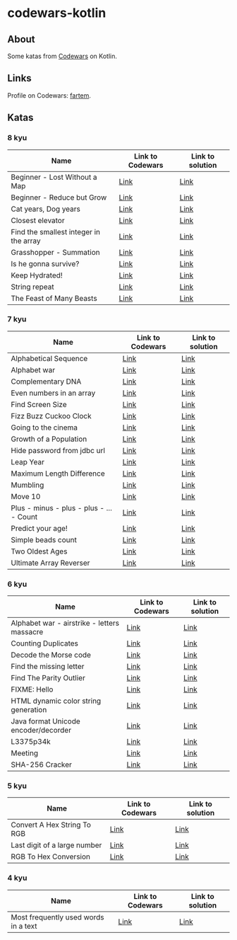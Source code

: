 # codewars-kotlin

## About

Some katas from [Codewars](https://www.codewars.com) on Kotlin.

## Links

Profile on Codewars: [fartem](https://www.codewars.com/users/fartem).

## Katas

### 8 kyu

| Name | Link to Codewars | Link to solution |
| --- | --- | --- |
| Beginner - Lost Without a Map | [Link](https://www.codewars.com/kata/57f781872e3d8ca2a000007e) | [Link](./src/main/kotlin/com/smlnskgmail/jaman/codewarskotlin/kyu8/BeginnerLostWithoutAMap.kt) |
| Beginner - Reduce but Grow | [Link](https://www.codewars.com/kata/57f780909f7e8e3183000078) | [Link](./src/main/kotlin/com/smlnskgmail/jaman/codewarskotlin/kyu8/BeginnerReduceButGrow.kt) |
| Cat years, Dog years | [Link](https://www.codewars.com/kata/5a6663e9fd56cb5ab800008b) | [Link](./src/main/kotlin/com/smlnskgmail/jaman/codewarskotlin/kyu8/CatYearsDogYears.kt) |
| Closest elevator | [Link](https://www.codewars.com/kata/5c374b346a5d0f77af500a5a) | [Link](./src/main/kotlin/com/smlnskgmail/jaman/codewarskotlin/kyu8/ClosestElevator.kt) |
| Find the smallest integer in the array | [Link](https://www.codewars.com/kata/55a2d7ebe362935a210000b2) | [Link](./src/main/kotlin/com/smlnskgmail/jaman/codewarskotlin/kyu8/FindTheSmallestIntegerInTheArray.kt) |
| Grasshopper - Summation | [Link](https://www.codewars.com/kata/55d24f55d7dd296eb9000030) | [Link](./src/main/kotlin/com/smlnskgmail/jaman/codewarskotlin/kyu8/GrasshopperSummation.kt) |
| Is he gonna survive? | [Link](https://www.codewars.com/kata/59ca8246d751df55cc00014c) | [Link](./src/main/kotlin/com/smlnskgmail/jaman/codewarskotlin/kyu8/IsHeGonnaSurvive.kt) |
| Keep Hydrated! | [Link](https://www.codewars.com/kata/582cb0224e56e068d800003c) | [Link](./src/main/kotlin/com/smlnskgmail/jaman/codewarskotlin/kyu8/KeepHydrated.kt) |
| String repeat | [Link](https://www.codewars.com/kata/57a0e5c372292dd76d000d7e) | [Link](./src/main/kotlin/com/smlnskgmail/jaman/codewarskotlin/kyu8/StringRepeat.kt) |
| The Feast of Many Beasts | [Link](https://www.codewars.com/kata/5aa736a455f906981800360d) | [Link](./src/main/kotlin/com/smlnskgmail/jaman/codewarskotlin/kyu8/TheFeastOfManyBeasts.kt) |

### 7 kyu

| Name | Link to Codewars | Link to solution |
| --- | --- | --- |
| Alphabetical Sequence | [Link](https://www.codewars.com/kata/5bd00c99dbc73908bb00057a) | [Link](./src/main/kotlin/com/smlnskgmail/jaman/codewarskotlin/kyu7/AlphabeticalSequence.kt) |
| Alphabet war | [Link](https://www.codewars.com/kata/59377c53e66267c8f6000027) | [Link](./src/main/kotlin/com/smlnskgmail/jaman/codewarskotlin/kyu7/AlphabetWar.kt) |
| Complementary DNA | [Link](https://www.codewars.com/kata/554e4a2f232cdd87d9000038) | [Link](./src/main/kotlin/com/smlnskgmail/jaman/codewarskotlin/kyu7/ComplementaryDNA.kt) |
| Even numbers in an array | [Link](https://www.codewars.com/kata/5a431c0de1ce0ec33a00000c) | [Link](./src/main/kotlin/com/smlnskgmail/jaman/codewarskotlin/kyu7/EvenNumbersInAnArray.kt) |
| Find Screen Size | [Link](https://www.codewars.com/kata/5bbd279c8f8bbd5ee500000f) | [Link](./src/main/kotlin/com/smlnskgmail/jaman/codewarskotlin/kyu7/FindScreenSize.kt) |
| Fizz Buzz Cuckoo Clock | [Link](https://www.codewars.com/kata/58485a43d750d23bad0000e6) | [Link](./src/main/kotlin/com/smlnskgmail/jaman/codewarskotlin/kyu7/FizzBuzzCuckooClock.kt) |
| Going to the cinema | [Link](https://www.codewars.com/kata/562f91ff6a8b77dfe900006e) | [Link](./src/main/kotlin/com/smlnskgmail/jaman/codewarskotlin/kyu7/GoingToTheCinema.kt) |
| Growth of a Population | [Link](https://www.codewars.com/kata/563b662a59afc2b5120000c6) | [Link](./src/main/kotlin/com/smlnskgmail/jaman/codewarskotlin/kyu7/GrowthOfAPopulation.kt) |
| Hide password from jdbc url | [Link](https://www.codewars.com/kata/5a726f16373c2ee6c60000db) | [Link](./src/main/kotlin/com/smlnskgmail/jaman/codewarskotlin/kyu7/HidePasswordFromJDBCUrl.kt) |
| Leap Year | [Link](https://www.codewars.com/kata/526c7363236867513f0005ca) | [Link](./src/main/kotlin/com/smlnskgmail/jaman/codewarskotlin/kyu7/LeapYear.kt) |
| Maximum Length Difference | [Link](https://www.codewars.com/kata/5663f5305102699bad000056) | [Link](./src/main/kotlin/com/smlnskgmail/jaman/codewarskotlin/kyu7/MaximumLengthDifference.kt) |
| Mumbling | [Link](https://www.codewars.com/kata/5667e8f4e3f572a8f2000039) | [Link](./src/main/kotlin/com/smlnskgmail/jaman/codewarskotlin/kyu7/Mumbling.kt) |
| Move 10 | [Link](https://www.codewars.com/kata/57cf50a7eca2603de0000090) | [Link](./src/main/kotlin/com/smlnskgmail/jaman/codewarskotlin/kyu7/Move10.kt) |
| Plus - minus - plus - plus - ... - Count | [Link](https://www.codewars.com/kata/5bbb8887484fcd36fb0020ca) | [Link](./src/main/kotlin/com/smlnskgmail/jaman/codewarskotlin/kyu7/PlusMinusPlusPlusCount.kt) |
| Predict your age! | [Link](https://www.codewars.com/kata/5aff237c578a14752d0035ae) | [Link](./src/main/kotlin/com/smlnskgmail/jaman/codewarskotlin/kyu7/PredictYourAge.kt) |
| Simple beads count | [Link](https://www.codewars.com/kata/58712dfa5c538b6fc7000569) | [Link](./src/main/kotlin/com/smlnskgmail/jaman/codewarskotlin/kyu7/SimpleBeadsCount.kt) |
| Two Oldest Ages | [Link](https://www.codewars.com/kata/511f11d355fe575d2c000001) | [Link](./src/main/kotlin/com/smlnskgmail/jaman/codewarskotlin/kyu7/TwoOldestAges.kt) |
| Ultimate Array Reverser | [Link](https://www.codewars.com/kata/5c3433a4d828182e420f4197) | [Link](./src/main/kotlin/com/smlnskgmail/jaman/codewarskotlin/kyu7/UltimateArrayReverser.kt) |

### 6 kyu

| Name | Link to Codewars | Link to solution |
| --- | --- | --- |
| Alphabet war - airstrike - letters massacre | [Link](https://www.codewars.com/kata/5938f5b606c3033f4700015a) | [Link](./src/main/kotlin/com/smlnskgmail/jaman/codewarskotlin/kyu6/AlphabetWarAirstrikeLettersMassacre.kt) |
| Counting Duplicates | [Link](https://www.codewars.com/kata/54bf1c2cd5b56cc47f0007a1) | [Link](./src/main/kotlin/com/smlnskgmail/jaman/codewarskotlin/kyu6/CountingDuplicates.kt) |
| Decode the Morse code | [Link](https://www.codewars.com/kata/54b724efac3d5402db00065e) | [Link](./src/main/kotlin/com/smlnskgmail/jaman/codewarskotlin/kyu6/DecodeTheMorseCode.kt) |
| Find the missing letter | [Link](https://www.codewars.com/kata/5839edaa6754d6fec10000a2) | [Link](./src/main/kotlin/com/smlnskgmail/jaman/codewarskotlin/kyu6/FindTheMissingLetter.kt) |
| Find The Parity Outlier | [Link](https://www.codewars.com/kata/5526fc09a1bbd946250002dc) | [Link](./src/main/kotlin/com/smlnskgmail/jaman/codewarskotlin/kyu6/FindTheParityOutlier.kt) |
| FIXME: Hello | [Link](https://www.codewars.com/kata/5b0a80ce84a30f4762000069) | [Link](./src/main/kotlin/com/smlnskgmail/jaman/codewarskotlin/kyu6/FIXMEHello.kt) |
| HTML dynamic color string generation | [Link](https://www.codewars.com/kata/56f1c6034d0c330e4a001059) | [Link](./src/main/kotlin/com/smlnskgmail/jaman/codewarskotlin/kyu6/HTMLDynamicColorStringGeneration.kt) |
| Java format Unicode encoder/decorder | [Link](https://www.codewars.com/kata/58e2c062542a419083000033) | [Link](./src/main/kotlin/com/smlnskgmail/jaman/codewarskotlin/kyu6/JavaFormatUnicodeEncoderDecoder.kt) |
| L3375p34k | [Link](https://www.codewars.com/kata/543bfbecdef6345f52000e4d) | [Link](./src/main/kotlin/com/smlnskgmail/jaman/codewarskotlin/kyu6/L3375p34k.kt) |
| Meeting | [Link](https://www.codewars.com/kata/59df2f8f08c6cec835000012) | [Link](./src/main/kotlin/com/smlnskgmail/jaman/codewarskotlin/kyu6/Meeting.kt) |
| SHA-256 Cracker | [Link](https://www.codewars.com/kata/587f0abdd8730aafd4000035) | [Link](./src/main/kotlin/com/smlnskgmail/jaman/codewarskotlin/kyu6/SHA256Cracker.kt) |

### 5 kyu

| Name | Link to Codewars | Link to solution |
| --- | --- | --- |
| Convert A Hex String To RGB | [Link](https://www.codewars.com/kata/5282b48bb70058e4c4000fa7) | [Link](./src/main/kotlin/com/smlnskgmail/jaman/codewarskotlin/kyu5/ConvertAHexStringToRGB.kt) |
| Last digit of a large number | [Link](https://www.codewars.com/kata/5511b2f550906349a70004e1) | [Link](./src/main/kotlin/com/smlnskgmail/jaman/codewarskotlin/kyu5/LastDigitOfALargeNumber.kt) |
| RGB To Hex Conversion | [Link](https://www.codewars.com/kata/513e08acc600c94f01000001) | [Link](./src/main/kotlin/com/smlnskgmail/jaman/codewarskotlin/kyu5/RGBToHexConversion.kt) |

### 4 kyu

| Name | Link to Codewars | Link to solution |
| --- | --- | --- |
| Most frequently used words in a text | [Link](https://www.codewars.com/kata/51e056fe544cf36c410000fb) | [Link](./src/main/kotlin/com/smlnskgmail/jaman/codewarskotlin/kyu4/MostFrequentlyUsedWordsInAText.kt) |
